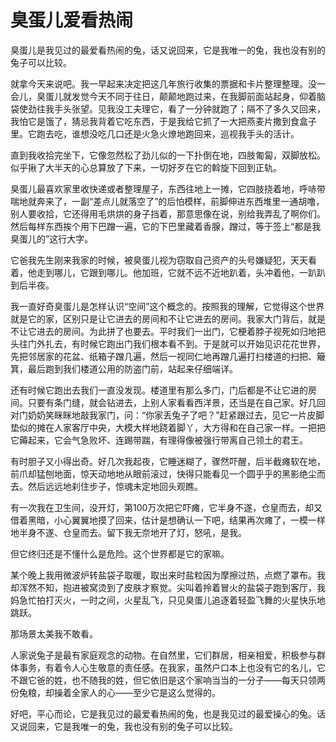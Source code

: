 # 臭蛋儿爱看热闹

臭蛋儿是我见过的最爱看热闹的兔，话又说回来，它是我唯一的兔，我也没有别的兔子可以比较。 

就拿今天来说吧。我一早起来决定把这几年旅行收集的票据和卡片整理整理。没一会儿，臭蛋儿就发觉今天不同于往日，颠颠地跑过来，在我脚前面站起身，仰着脑袋使劲往我手头张望。见我没工夫理它，看了一分钟就跑了；隔不了多久又回来，我怕它是饿了，猜忌我背着它吃东西，于是我给它抓了一大把燕麦片撒到食盒子里。它跑去吃，谁想没吃几口还是火急火燎地跑回来，巡视我手头的活计。 

直到我收拾完坐下，它像忽然松了劲儿似的一下扑倒在地，四肢匍匐，双脚放松。似乎揪了大半天的心总算放了下来，一切好歹在它的斡旋下回到正轨。 

臭蛋儿最喜欢家里收快递或者整理屋子，东西往地上一摊，它四肢挠着地，呼哧带喘地就奔来了，一副“差点儿就落空了”的后怕模样，前脚伸进东西堆里一通胡噜，别人要收拾，它还得用毛烘烘的身子挡着，那意思像在说，别给我弄乱了啊你们。然后每样东西挨个用下巴蹭一遍，它的下巴里藏着香腺，蹭过，等于签上“都是我臭蛋儿的”这行大字。 

它爸我先生刚来我家的时候，被臭蛋儿视为窃取自己资产的头号嫌疑犯，天天看着，他走到哪儿，它跟到哪儿。他加班，它就不远不近地趴着，头冲着他，一趴趴到后半夜。 

我一直好奇臭蛋儿是怎样认识“空间”这个概念的。按照我的理解，它觉得这个世界就是它的家，区别只是让它进去的房间和不让它进去的房间。我家大门背后，就是不让它进去的房间。为此拼了也要去。平时我们一出门，它梗着脖子视死如归地把头往门外扎去，有时候它跑出门我们根本看不到。于是就可以开始见识花花世界，先把邻居家的花盆、纸箱子蹭几遍，然后一视同仁地再蹭几遍打扫楼道的扫把、簸箕，最后跑到我们楼道公用的防盗门前，站起来仔细端详。 

还有时候它跑出去我们一直没发现。楼道里有那么多门，门后都是不让它进的房间。只要有条门缝，就会钻进去，上别人家看看西洋景，还当是在自己家。好几回对门奶奶笑眯眯地敲我家门，问：“你家丢兔子了吧？”赶紧跟过去，见它一片皮脚垫似的摊在人家客厅中央，大模大样地跷着脚丫，大方得和在自己家一样。一把把它薅起来，它会气急败坏、连踢带踹，有理得像被强行带离自己领土的君王。 

有时胆子又小得出奇。好几次我起夜，它睡迷糊了，骤然吓醒，后半截瘫软在地，前爪却猛刨地面，惊天动地地从眼前滚过，快得只能看见一个圆乎乎的黑影绝尘而去。然后远远地刹住步子，惊魂未定地回头观瞧。 

有一次我在卫生间，没开灯，第100万次把它吓瘫，它半身不遂，仓皇而去，却又借着黑暗，小心翼翼地摸了回来，估计是想确认一下吧，结果再次瘫了，一模一样地半身不遂、仓皇而去。留下我无奈地开了灯，怒吼，是我。 

但它终归还是不懂什么是危险。这个世界都是它的家嘛。 

某个晚上我用微波炉转盐袋子取暖，取出来时盐粒因为摩擦过热，点燃了罩布。我却浑然不知，抱进被窝烫到了皮肤才察觉。尖叫着拎着冒火的盐袋子跑到客厅，我妈急忙拍打灭火，一时之间，火星乱飞，只见臭蛋儿追逐着轻盈飞舞的火星快乐地跳跃。 

那场景太美我不敢看。 

人家说兔子是最有家庭观念的动物。在自然里，它们群居，相亲相爱，积极参与群体事务，有着令人心生敬意的责任感。在我家，虽然户口本上也没有它的名儿，它不跟它爸的姓，也不随我的姓，但它依旧是这个家响当当的一分子——每天只领两份兔粮，却操着全家人的心——至少它是这么觉得的。 

好吧，平心而论，它是我见过的最爱看热闹的兔，也是我见过的最爱操心的兔。话又说回来，它是我唯一的兔，我也没有别的兔子可以比较。